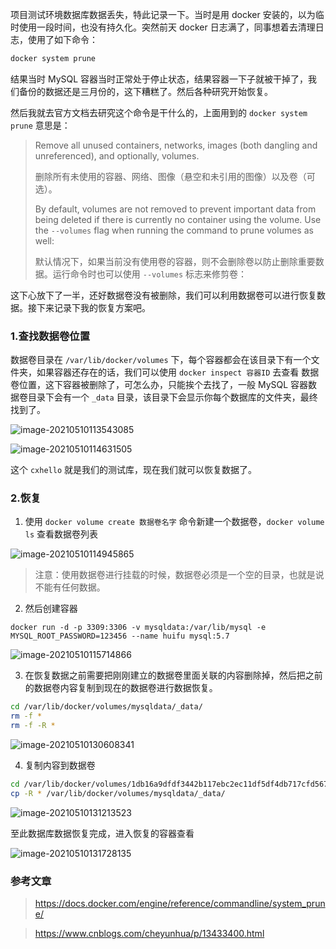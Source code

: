 项目测试环境数据库数据丢失，特此记录一下。当时是用 docker 安装的，以为临时使用一段时间，也没有持久化。突然前天 docker 日志满了，同事想着去清理日志，使用了如下命令：

```bash
docker system prune
```

结果当时 MySQL 容器当时正常处于停止状态，结果容器一下子就被干掉了，我们备份的数据还是三月份的，这下糟糕了。然后各种研究开始恢复。

然后我就去官方文档去研究这个命令是干什么的，上面用到的 `docker system prune` 意思是：

> Remove all unused containers, networks, images (both dangling and unreferenced), and optionally, volumes.
>
> 删除所有未使用的容器、网络、图像（悬空和未引用的图像）以及卷（可选）。
>
> By default, volumes are not removed to prevent important data from being deleted if there is currently no container using the volume. Use the `--volumes` flag when running the command to prune volumes as well:
>
> 默认情况下，如果当前没有使用卷的容器，则不会删除卷以防止删除重要数据。运行命令时也可以使用 `--volumes` 标志来修剪卷：

这下心放下了一半，还好数据卷没有被删除，我们可以利用数据卷可以进行恢复数据。接下来记录下我的恢复方案吧。

### 1.查找数据卷位置

数据卷目录在 `/var/lib/docker/volumes` 下，每个容器都会在该目录下有一个文件夹，如果容器还存在的话，我们可以使用 `docker inspect 容器ID` 去查看 数据卷位置，这下容器被删除了，可怎么办，只能挨个去找了，一般 MySQL 容器数据卷目录下会有一个 `_data` 目录，该目录下会显示你每个数据库的文件夹，最终找到了。

![image-20210510113543085](https://cxhello.oss-cn-beijing.aliyuncs.com/image/image-20210510113543085.png)

![image-20210510114631505](https://cxhello.oss-cn-beijing.aliyuncs.com/image/image-20210510114631505.png)

这个 `cxhello` 就是我们的测试库，现在我们就可以恢复数据了。

### 2.恢复

1. 使用 `docker volume create 数据卷名字` 命令新建一个数据卷，`docker volume ls` 查看数据卷列表

![image-20210510114945865](https://cxhello.oss-cn-beijing.aliyuncs.com/image/image-20210510114945865.png)

> 注意：使用数据卷进行挂载的时候，数据卷必须是一个空的目录，也就是说不能有任何数据。

2. 然后创建容器

```
docker run -d -p 3309:3306 -v mysqldata:/var/lib/mysql -e MYSQL_ROOT_PASSWORD=123456 --name huifu mysql:5.7
```

![image-20210510115714866](https://cxhello.oss-cn-beijing.aliyuncs.com/image/image-20210510115714866.png)

3. 在恢复数据之前需要把刚刚建立的数据卷里面关联的内容删除掉，然后把之前的数据卷内容复制到现在的数据卷进行数据恢复。

```bash
cd /var/lib/docker/volumes/mysqldata/_data/
rm -f *
rm -f -R *
```

![image-20210510130608341](https://cxhello.oss-cn-beijing.aliyuncs.com/image/image-20210510130608341.png)

4. 复制内容到数据卷

```bash
cd /var/lib/docker/volumes/1db16a9dfdf3442b117ebc2ec11df5df4db717cfd567c77fa0a49905a9652fa0/_data/
cp -R * /var/lib/docker/volumes/mysqldata/_data/
```

![image-20210510131213523](https://cxhello.oss-cn-beijing.aliyuncs.com/image/image-20210510131213523.png)

至此数据库数据恢复完成，进入恢复的容器查看

![image-20210510131728135](https://cxhello.oss-cn-beijing.aliyuncs.com/image/image-20210510131728135.png)

### 参考文章

> https://docs.docker.com/engine/reference/commandline/system_prune/

> https://www.cnblogs.com/cheyunhua/p/13433400.html